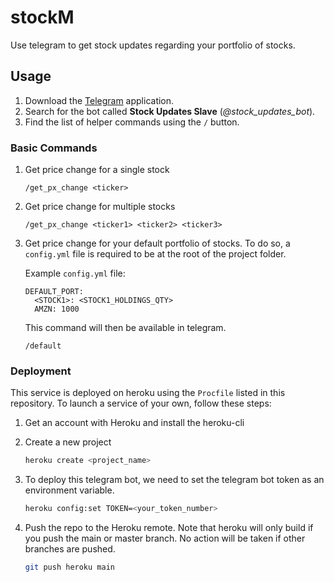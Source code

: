 # stockM

Use telegram to get stock updates regarding your portfolio of stocks.

## Usage

1. Download the [Telegram][1] application.
2. Search for the bot called **Stock Updates Slave** (*@stock_updates_bot*).
3. Find the list of helper commands using the `/` button.

### Basic Commands

1. Get price change for a single stock
    ```
    /get_px_change <ticker>
    ```

2. Get price change for multiple stocks
    ```
    /get_px_change <ticker1> <ticker2> <ticker3>
    ```

3. Get price change for your default portfolio of stocks. To do so, a `config.yml` file is required to be at the root of the project folder.

    Example `config.yml` file:
    ```
    DEFAULT_PORT:
      <STOCK1>: <STOCK1_HOLDINGS_QTY>
      AMZN: 1000
    ```

    This command will then be available in telegram.
    ```
    /default
    ```

### Deployment
This service is deployed on heroku using the `Procfile` listed in this
repository. To launch a service of your own, follow these steps:

1. Get an account with Heroku and install the heroku-cli
2. Create a new project

    ```bash
    heroku create <project_name>
    ```
3. To deploy this telegram bot, we need to set the telegram bot token as
an environment variable.

    ```bash
    heroku config:set TOKEN=<your_token_number>
    ```

4. Push the repo to the Heroku remote. Note that heroku will only build
if you push the main or master branch. No action will be taken if other
branches are pushed.

    ```bash
    git push heroku main
    ```

[1]: https://telegram.org/
